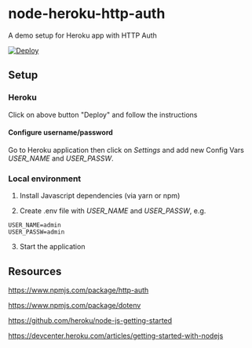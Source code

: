 # node-heroku-http-auth
A demo setup for Heroku app with HTTP Auth

[![Deploy](https://www.herokucdn.com/deploy/button.svg)](https://heroku.com/deploy)

## Setup

### Heroku

Click on above button "Deploy" and follow the instructions

#### Configure username/password

Go to Heroku application then click on *Settings* and add new Config Vars *USER_NAME* and *USER_PASSW*.

### Local environment

1) Install Javascript dependencies (via yarn or npm)

2) Create .env file with *USER_NAME* and *USER_PASSW*, e.g.
```
USER_NAME=admin
USER_PASSW=admin
```

3) Start the application

## Resources

https://www.npmjs.com/package/http-auth

https://www.npmjs.com/package/dotenv

https://github.com/heroku/node-js-getting-started

https://devcenter.heroku.com/articles/getting-started-with-nodejs
